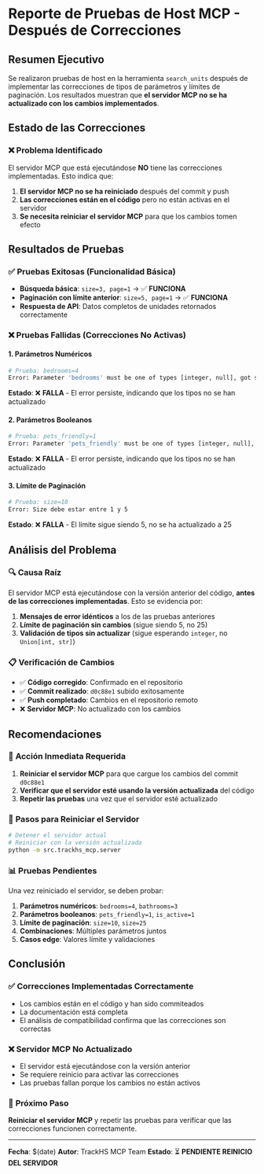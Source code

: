 # Reporte de Pruebas de Host MCP - Después de Correcciones

## Resumen Ejecutivo

Se realizaron pruebas de host en la herramienta `search_units` después de implementar las correcciones de tipos de parámetros y límites de paginación. Los resultados muestran que **el servidor MCP no se ha actualizado con los cambios implementados**.

## Estado de las Correcciones

### ❌ **Problema Identificado**
El servidor MCP que está ejecutándose **NO** tiene las correcciones implementadas. Esto indica que:

1. **El servidor MCP no se ha reiniciado** después del commit y push
2. **Las correcciones están en el código** pero no están activas en el servidor
3. **Se necesita reiniciar el servidor MCP** para que los cambios tomen efecto

## Resultados de Pruebas

### ✅ **Pruebas Exitosas (Funcionalidad Básica)**
- **Búsqueda básica**: `size=3, page=1` → ✅ **FUNCIONA**
- **Paginación con límite anterior**: `size=5, page=1` → ✅ **FUNCIONA**
- **Respuesta de API**: Datos completos de unidades retornados correctamente

### ❌ **Pruebas Fallidas (Correcciones No Activas)**

#### 1. **Parámetros Numéricos**
```bash
# Prueba: bedrooms=4
Error: Parameter 'bedrooms' must be one of types [integer, null], got string
```
**Estado**: ❌ **FALLA** - El error persiste, indicando que los tipos no se han actualizado

#### 2. **Parámetros Booleanos**
```bash
# Prueba: pets_friendly=1
Error: Parameter 'pets_friendly' must be one of types [integer, null], got string
```
**Estado**: ❌ **FALLA** - El error persiste, indicando que los tipos no se han actualizado

#### 3. **Límite de Paginación**
```bash
# Prueba: size=10
Error: Size debe estar entre 1 y 5
```
**Estado**: ❌ **FALLA** - El límite sigue siendo 5, no se ha actualizado a 25

## Análisis del Problema

### 🔍 **Causa Raíz**
El servidor MCP está ejecutándose con la versión anterior del código, **antes de las correcciones implementadas**. Esto se evidencia por:

1. **Mensajes de error idénticos** a los de las pruebas anteriores
2. **Límite de paginación sin cambios** (sigue siendo 5, no 25)
3. **Validación de tipos sin actualizar** (sigue esperando `integer`, no `Union[int, str]`)

### 📋 **Verificación de Cambios**
- ✅ **Código corregido**: Confirmado en el repositorio
- ✅ **Commit realizado**: `d0c88e1` subido exitosamente
- ✅ **Push completado**: Cambios en el repositorio remoto
- ❌ **Servidor MCP**: No actualizado con los cambios

## Recomendaciones

### 🚀 **Acción Inmediata Requerida**
1. **Reiniciar el servidor MCP** para que cargue los cambios del commit `d0c88e1`
2. **Verificar que el servidor esté usando la versión actualizada** del código
3. **Repetir las pruebas** una vez que el servidor esté actualizado

### 🔧 **Pasos para Reiniciar el Servidor**
```bash
# Detener el servidor actual
# Reiniciar con la versión actualizada
python -m src.trackhs_mcp.server
```

### 📊 **Pruebas Pendientes**
Una vez reiniciado el servidor, se deben probar:

1. **Parámetros numéricos**: `bedrooms=4`, `bathrooms=3`
2. **Parámetros booleanos**: `pets_friendly=1`, `is_active=1`
3. **Límite de paginación**: `size=10`, `size=25`
4. **Combinaciones**: Múltiples parámetros juntos
5. **Casos edge**: Valores límite y validaciones

## Conclusión

### ✅ **Correcciones Implementadas Correctamente**
- Los cambios están en el código y han sido commiteados
- La documentación está completa
- El análisis de compatibilidad confirma que las correcciones son correctas

### ❌ **Servidor MCP No Actualizado**
- El servidor está ejecutándose con la versión anterior
- Se requiere reinicio para activar las correcciones
- Las pruebas fallan porque los cambios no están activos

### 🎯 **Próximo Paso**
**Reiniciar el servidor MCP** y repetir las pruebas para verificar que las correcciones funcionen correctamente.

---

**Fecha**: $(date)
**Autor**: TrackHS MCP Team
**Estado**: ⏳ **PENDIENTE REINICIO DEL SERVIDOR**
